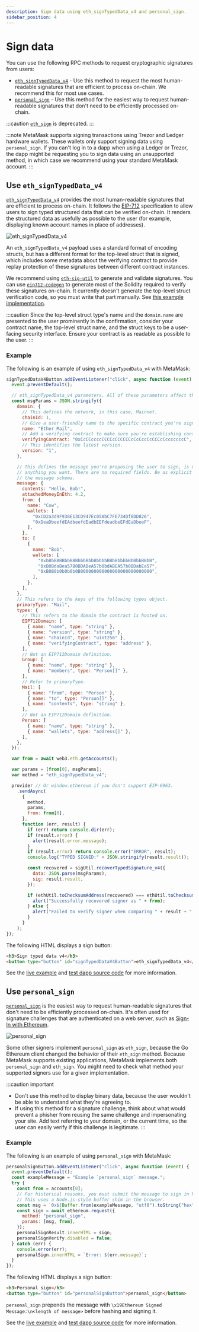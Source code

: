 ```yaml
---
description: Sign data using eth_signTypedData_v4 and personal_sign.
sidebar_position: 4
---
```


# Sign data

You can use the following RPC methods to request cryptographic signatures from users:

- [`eth_signTypedData_v4`](#use-eth_signtypeddata_v4) - Use this method to request the most human-readable
  signatures that are efficient to process on-chain.
  We recommend this for most use cases.
- [`personal_sign`](#use-personal_sign) - Use this method for the easiest way to request human-readable
  signatures that don't need to be efficiently processed on-chain.

:::caution
[`eth_sign`](../../concepts/signing-methods.md#eth_sign) is deprecated.
:::

:::note
MetaMask supports signing transactions using Trezor and Ledger hardware wallets.
These wallets only support signing data using `personal_sign`.
If you can't log in to a dapp when using a Ledger or Trezor, the dapp might be requesting you to
sign data using an unsupported method, in which case we recommend using your standard MetaMask account.
:::

## Use `eth_signTypedData_v4`

[`eth_signTypedData_v4`](/wallet/reference/eth_signTypedData_v4)
provides the most human-readable signatures that are efficient to process on-chain.
It follows the [EIP-712](https://eips.ethereum.org/EIPS/eip-712) specification to allow users to sign
typed structured data that can be verified on-chain.
It renders the structured data as usefully as possible to the user (for example, displaying known
account names in place of addresses).

<p align="center">

![eth_signTypedData_v4](../../assets/signTypedData.png)

</p>

An `eth_signTypedData_v4` payload uses a standard format of encoding structs, but has a different
format for the top-level struct that is signed, which includes some metadata about the verifying
contract to provide replay protection of these signatures between different contract instances.

We recommend using [`eth-sig-util`](https://github.com/MetaMask/eth-sig-util) to generate and
validate signatures.
You can use [`eip712-codegen`](https://github.com/danfinlay/eip712-codegen#readme) to generate most
of the Solidity required to verify these signatures on-chain.
It currently doesn't generate the top-level struct verification code, so you must write that part manually.
See
[this example implementation](https://github.com/delegatable/delegatable-sol/blob/fb34bb259890417285f7185bc6500fb0ab8bf86f/contracts/Delegatable.sol#L80).

:::caution
Since the top-level struct type's name and the `domain.name` are presented to the user prominently
in the confirmation, consider your contract name, the top-level struct name, and the struct keys to
be a user-facing security interface.
Ensure your contract is as readable as possible to the user.
:::

### Example

The following is an example of using `eth_signTypedData_v4` with MetaMask:

```javascript title="index.js"
signTypedDataV4Button.addEventListener("click", async function (event) {
  event.preventDefault();

  // eth_signTypedData_v4 parameters. All of these parameters affect the resulting signature.
  const msgParams = JSON.stringify({
    domain: {
      // This defines the network, in this case, Mainnet.
      chainId: 1,
      // Give a user-friendly name to the specific contract you're signing for.
      name: "Ether Mail",
      // Add a verifying contract to make sure you're establishing contracts with the proper entity.
      verifyingContract: "0xCcCCccccCCCCcCCCCCCcCcCccCcCCCcCcccccccC",
      // This identifies the latest version.
      version: "1",
    },

    // This defines the message you're proposing the user to sign, is dapp-specific, and contains
    // anything you want. There are no required fields. Be as explicit as possible when building out
    // the message schema.
    message: {
      contents: "Hello, Bob!",
      attachedMoneyInEth: 4.2,
      from: {
        name: "Cow",
        wallets: [
          "0xCD2a3d9F938E13CD947Ec05AbC7FE734Df8DD826",
          "0xDeaDbeefdEAdbeefdEadbEEFdeadbeEFdEaDbeeF",
        ],
      },
      to: [
        {
          name: "Bob",
          wallets: [
            "0xbBbBBBBbbBBBbbbBbbBbbbbBBbBbbbbBbBbbBBbB",
            "0xB0BdaBea57B0BDABeA57b0bdABEA57b0BDabEa57",
            "0xB0B0b0b0b0b0B000000000000000000000000000",
          ],
        },
      ],
    },
    // This refers to the keys of the following types object.
    primaryType: "Mail",
    types: {
      // This refers to the domain the contract is hosted on.
      EIP712Domain: [
        { name: "name", type: "string" },
        { name: "version", type: "string" },
        { name: "chainId", type: "uint256" },
        { name: "verifyingContract", type: "address" },
      ],
      // Not an EIP712Domain definition.
      Group: [
        { name: "name", type: "string" },
        { name: "members", type: "Person[]" },
      ],
      // Refer to primaryType.
      Mail: [
        { name: "from", type: "Person" },
        { name: "to", type: "Person[]" },
        { name: "contents", type: "string" },
      ],
      // Not an EIP712Domain definition.
      Person: [
        { name: "name", type: "string" },
        { name: "wallets", type: "address[]" },
      ],
    },
  });

  var from = await web3.eth.getAccounts();

  var params = [from[0], msgParams];
  var method = "eth_signTypedData_v4";

  provider // Or window.ethereum if you don't support EIP-6963.
    .sendAsync(
      {
        method,
        params,
        from: from[0],
      },
      function (err, result) {
        if (err) return console.dir(err);
        if (result.error) {
          alert(result.error.message);
        }
        if (result.error) return console.error("ERROR", result);
        console.log("TYPED SIGNED:" + JSON.stringify(result.result));

        const recovered = sigUtil.recoverTypedSignature_v4({
          data: JSON.parse(msgParams),
          sig: result.result,
        });

        if (ethUtil.toChecksumAddress(recovered) === ethUtil.toChecksumAddress(from)) {
          alert("Successfully recovered signer as " + from);
        } else {
          alert("Failed to verify signer when comparing " + result + " to " + from);
        }
      }
    );
});
```

The following HTML displays a sign button:

```html title="index.html"
<h3>Sign typed data v4</h3>
<button type="button" id="signTypedDataV4Button">eth_signTypedData_v4</button>
```

See the [live example](https://metamask.github.io/test-dapp/#signTypedDataV4) and
[test dapp source code](https://github.com/MetaMask/test-dapp) for more information.

## Use `personal_sign`

[`personal_sign`](/wallet/reference/personal_sign) is the
easiest way to request human-readable signatures that don't need to be efficiently processed on-chain.
It's often used for signature challenges that are authenticated on a web server, such as
[Sign-In with Ethereum](siwe.md).

<p align="center">

![personal_sign](../../assets/personal_sign.png)

</p>

Some other signers implement `personal_sign` as `eth_sign`, because the Go Ethereum client changed
the behavior of their `eth_sign` method.
Because MetaMask supports existing applications, MetaMask implements both `personal_sign` and `eth_sign`.
You might need to check what method your supported signers use for a given implementation.

:::caution important
- Don't use this method to display binary data, because the user wouldn't be able to understand what
  they're agreeing to.
- If using this method for a signature challenge, think about what would prevent a phisher from
  reusing the same challenge and impersonating your site.
  Add text referring to your domain, or the current time, so the user can easily verify if this
  challenge is legitimate.
:::

### Example

The following is an example of using `personal_sign` with MetaMask:

```javascript title="index.js"
personalSignButton.addEventListener("click", async function (event) {
  event.preventDefault();
  const exampleMessage = "Example `personal_sign` message.";
  try {
    const from = accounts[0];
    // For historical reasons, you must submit the message to sign in hex-encoded UTF-8.
    // This uses a Node.js-style buffer shim in the browser.
    const msg = `0x${Buffer.from(exampleMessage, "utf8").toString("hex")}`;
    const sign = await ethereum.request({
      method: "personal_sign",
      params: [msg, from],
    });
    personalSignResult.innerHTML = sign;
    personalSignVerify.disabled = false;
  } catch (err) {
    console.error(err);
    personalSign.innerHTML = `Error: ${err.message}`;
  }
});
```

The following HTML displays a sign button:

```html title="index.html"
<h3>Personal sign</h3>
<button type="button" id="personalSignButton">personal_sign</button>
```

`personal_sign` prepends the message with `\x19Ethereum Signed Message:\n<length of message>` before
hashing and signing it.

See the [live example](https://metamask.github.io/test-dapp/#personalSign) and
[test dapp source code](https://github.com/MetaMask/test-dapp) for more information.

